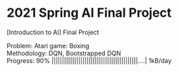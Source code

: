 # 2021 Spring AI Final Project
[Introduction to AI] Final Project

Problem: Atari game: Boxing\
Methodology: DQN, Bootstrapped DQN\
Progress: 90% ||||||||||||||||||||||||||||||||||||||||||....| 1kB/day
